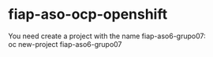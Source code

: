 # fiap-aso-ocp-openshift

You need create a project with the name fiap-aso6-grupo07:<br>
oc new-project fiap-aso6-grupo07

